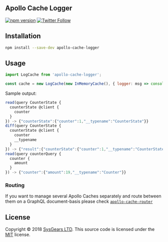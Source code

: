 ## Apollo Cache Logger

[![npm version](https://badge.fury.io/js/apollo-cache-logger.svg)](https://badge.fury.io/js/apollo-cache-logger)
[![Twitter Follow](https://img.shields.io/twitter/follow/sysgears.svg?style=social)](https://twitter.com/sysgears)

## Installation

```bash
npm install --save-dev apollo-cache-logger
```

## Usage
``` js
import LogCache from 'apollo-cache-logger';

const cache = new LogCache(new InMemoryCache(), { logger: msg => console.log(msg) });
```

Sample output:

``` js
read(query CounterState {
  counterState @client {
    counter
  }
}) -> {"counterState":{"counter":1,"__typename":"CounterState"}}
diff(query CounterState {
  counterState @client {
    counter
    __typename
  }
}) -> {"result":{"counterState":{"counter":1,"__typename":"CounterState"}},"complete":true}
read(query counterQuery {
  counter {
    amount
  }
}) -> {"counter":{"amount":19,"__typename":"Counter"}}
```
### Routing
If you want to manage several Apollo Caches separately and route between them on a GraphQL document-basis please check [`apollo-cache-router`](https://github.com/sysgears/apollo-cache-router)

## License
Copyright © 2018 [SysGears LTD]. This source code is licensed under the [MIT] license.

[MIT]: LICENSE
[SysGears LTD]: http://sysgears.com
